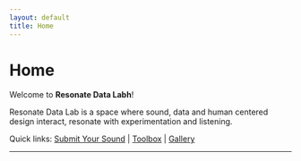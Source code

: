 ```yaml
---
layout: default
title: Home
---
```


# Home

Welcome to **Resonate Data Labh**!

Resonate Data Lab is a space where sound, data and human centered design interact, resonate with experimentation and listening.

Quick links: [Submit Your Sound](/submit) | [Toolbox](/toolbox) | [Gallery](/gallery)

---